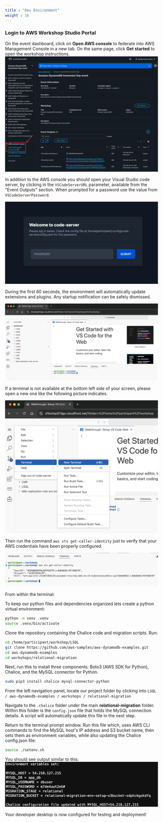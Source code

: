 ```yaml
---
title : "Dev Environment"
weight : 16
---
```

### Login to AWS Workshop Studio Portal

On the event dashboard, click on **Open AWS console** to federate into AWS Management Console in a new tab. On the same page, click **Get started** to open the workshop instructions.
![Event dashboard](/static/images/common/workshop-studio-01.png)

In addition to the AWS console you should open your Visual Studio code server, by clicking in the `VSCodeServerURL` parameter, available from the "Event Outputs" section. When prompted for a password use the value from `VSCodeServerPassword`. 

![Event dashboard](/static/images/common/workshop-studio-02.png)

During the first 60 seconds, the environment will automatically update extensions and plugins. Any startup notification can be safely dismissed. 
 
![VS Code Setup](/static/images/common/common-vs-code-01.png)

If a terminal is not available at the bottom left side of your screen, please open a new one like the following picture indicates.

![VS Code Setup](/static/images/common/common-vs-code-02.png)

Then run the command `aws sts get-caller-identity` just to verify that your AWS credentials have been properly configured.

![VS Code Setup](/static/images/common/common-vs-code-03.png)


From within the terminal:

To keep our python files and dependencies organized lets create a python virtual environment:

```bash
python -m venv .venv
source .venv/bin/activate
```

Clone the repository containing the Chalice code and migration scripts. Run:

```bash 
cd /home/participant/workshop/LSQL
git clone https://github.com/aws-samples/aws-dynamodb-examples.git
cd aws-dynamodb-examples
cd workshops/relational-migration
```

Next, run this to install three components: Boto3 (AWS SDK for Python), Chalice, and the MySQL connector for Python.

```bash
sudo pip3 install chalice mysql-connector-python
```

From the left navigation panel, locate our project folder by clicking into ```LSQL / aws-dynamodb-examples / workshops / relational-migration```

Navigate to the `.chalice` folder under the main **relational-migration** folder. Within this folder is the ```config.json``` file that holds the MySQL connection details. A script will automatically update this file in the next step.

Return to the terminal prompt window. Run this file which, uses AWS CLI commands to find the MySQL host's IP address and S3 bucket name, then sets them as environment variables, while also updating the Chalice config.json file:

```bash
source ./setenv.sh
```

You should see output similar to this:  
![setenv.sh settings](/static/images/relational-migration/setenv.png)

Your developer desktop is now configured for testing and deployment!


